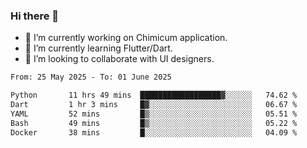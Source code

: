 ### Hi there 👋

<!--
**devcat37/devcat37** is a ✨ _special_ ✨ repository because its `README.md` (this file) appears on your GitHub profile.-->


- 🔭 I’m currently working on Chimicum application.
- 🌱 I’m currently learning Flutter/Dart.
- 👯 I’m looking to collaborate with UI designers.
<!-- - 🤔 I’m looking for help with ... -->

<!--START_SECTION:waka-->

```txt
From: 25 May 2025 - To: 01 June 2025

Python       11 hrs 49 mins  ██████████████████▓░░░░░░   74.62 %
Dart         1 hr 3 mins     █▓░░░░░░░░░░░░░░░░░░░░░░░   06.67 %
YAML         52 mins         █▒░░░░░░░░░░░░░░░░░░░░░░░   05.51 %
Bash         49 mins         █▒░░░░░░░░░░░░░░░░░░░░░░░   05.22 %
Docker       38 mins         █░░░░░░░░░░░░░░░░░░░░░░░░   04.09 %
```

<!--END_SECTION:waka-->
